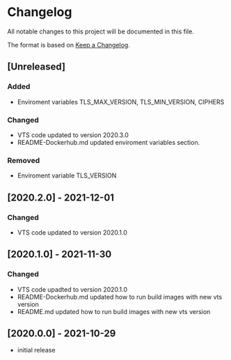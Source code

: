 # Changelog

All notable changes to this project will be documented in this file.

The format is based on [Keep a Changelog].

## [Unreleased]
### Added
- Enviroment variables TLS_MAX_VERSION, TLS_MIN_VERSION, CIPHERS
### Changed
- VTS code updated to version 2020.3.0
- README-Dockerhub.md updated enviroment variables section. 
### Removed
- Enviroment variable TLS_VERSION

## [2020.2.0] - 2021-12-01
### Changed
- VTS code updated to version 2020.1.0

## [2020.1.0] - 2021-11-30
### Changed
- VTS code upadted to version 2020.1.0
- README-Dockerhub.md updated how to run build images with new vts version 
- README.md updated how to run build images with new vts version 

## [2020.0.0] - 2021-10-29
- initial release

<!-- Links -->
[keep a changelog]: https://keepachangelog.com/en/1.0.0/